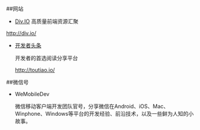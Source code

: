 ##网站

* [Div.IO](http://div.io/)    高质量前端资源汇聚

 http://div.io/
 
* [开发者头条](http://toutiao.io/)
  
  开发者的首选阅读分享平台
  
  http://toutiao.io/


##微信号

* WeMobileDev 

  微信移动客户端开发团队官号，分享微信在Android、iOS、Mac、Winphone、Windows等平台的开发经验、前沿技术，以及一些鲜为人知的小故事。
  